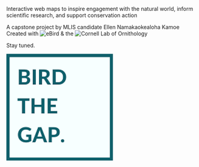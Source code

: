 Interactive web maps to inspire engagement with the natural world, inform scientific research, and support conservation action

A capstone project by MLIS candidate Ellen Namakaokealoha Kamoe<br>
Created with ![eBird](https://ebird.org/home) & the ![Cornell Lab of Ornithology](chttps://www.birds.cornell.edu/home?__hstc=60209138.7a26aefe5fb91e12c195d0a500fc3675.1561388051043.1589813531584.1589834986151.56&__hssc=60209138.2.1589834986151&__hsfp=3183374711)

Stay tuned.

![Tile image for Bird the Gap](images/bird-the-gap-logo.png)
